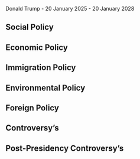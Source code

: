 Donald Trump - 20 January 2025 - 20 January 2028  
## Social Policy

## Economic Policy

## Immigration Policy

## Environmental Policy

## Foreign Policy

## Controversy’s

## Post-Presidency Controversy’s
